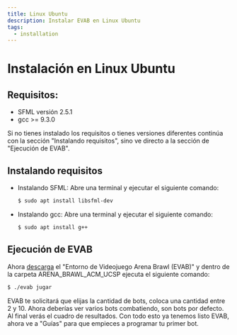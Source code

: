 ```yaml
---
title: Linux Ubuntu
description: Instalar EVAB en Linux Ubuntu
tags:
  - installation
---
```

# Instalación en Linux Ubuntu

## Requisitos:

- SFML versión 2.5.1
- gcc >= 9.3.0

Si no tienes instalado los requisitos o tienes versiones diferentes continúa con la sección "Instalando requisitos", sino ve directo a la sección de "Ejecución de EVAB".

## Instalando requisitos

- Instalando SFML: Abre una terminal y ejecutar el siguiente comando:
  ```bash
  $ sudo apt install libsfml-dev
  ```
- Instalando gcc: Abre una terminal y ejecutar el siguiente comando:
  ```bash
  $ sudo apt install g++
  ```

## Ejecución de EVAB

Ahora [descarga](../../assets/EVAB/EVAB_linux.zip) el "Entorno de Videojuego Arena Brawl (EVAB)" y dentro de la carpeta ARENA_BRAWL_ACM_UCSP ejecuta el siguiente comando:

  ```bash
  $ ./evab jugar
  ```
EVAB te solicitará que elijas la cantidad de bots, coloca una cantidad entre 2 y 10. Ahora deberías ver varios bots combatiendo, son bots por defecto. Al final verás el cuadro de resultados. Con todo esto ya tenemos listo EVAB, ahora ve a "Guías" para que empieces a programar tu primer bot.
